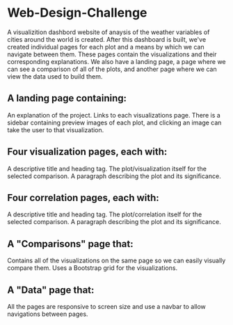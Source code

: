 # Web-Design-Challenge

A visualizition dashbord website of anaysis of the weather variables of cities around the world is created. 
After this dashboard is built, we've created individual pages for each plot and a means by which we can navigate between them. These pages contain the visualizations and their corresponding explanations. We also have a landing page, a page where we can see a comparison of all of the plots, and another page where we can view the data used to build them.

## A landing page containing:
An explanation of the project.
Links to each visualizations page. There is a sidebar containing preview images of each plot, and clicking an image can take the user to that visualization.

## Four visualization pages, each with:
A descriptive title and heading tag.
The plot/visualization itself for the selected comparison.
A paragraph describing the plot and its significance.

## Four correlation pages, each with:
A descriptive title and heading tag.
The plot/correlation itself for the selected comparison.
A paragraph describing the plot and its significance.

## A "Comparisons" page that:
Contains all of the visualizations on the same page so we can easily visually compare them.
Uses a Bootstrap grid for the visualizations.

## A "Data" page that:

All the pages are responsive to screen size and use a navbar to allow navigations between pages.
